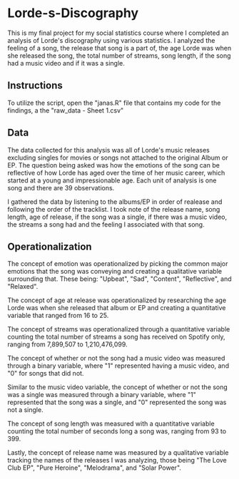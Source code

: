 # Lorde-s-Discography
This is my final project for my social statistics course where I completed an analysis of Lorde's discography using various statistics. I analyzed the feeling of a song, the release that song is a part of, the age Lorde was when she released the song, the total number of streams, song length, if the song had a music video and if it was a single.

## **Instructions**
To utilize the script, open the "janas.R" file that contains my code for the findings, a the "raw_data - Sheet 1.csv"


## **Data**
The data collected for this analysis was all of Lorde's music releases excluding singles for movies or songs not attached to the original Album or EP. The question being asked was how the emotions of the song can be reflective of how Lorde has aged over the time of her music career, which started at a young and impressionable age. Each unit of analysis is one song and there are 39 observations.

I gathered the data by listening to the albums/EP in order of realease and following the order of the tracklist. I took note of the release name, song length, age of release, if the song was a single, if there was a music video, the streams a song had and the feeling I associated with that song. 


## **Operationalization**
The concept of emotion was operationalized by picking the common major emotions that the song was conveying and creating a qualitative variable surrounding that. These being: "Upbeat", "Sad", "Content", "Reflective", and "Relaxed". 

The concept of age at release was operationalized by researching the age Lorde was when she released that album or EP and creating a quantitative variable that ranged from 16 to 25.

The concept of streams was operationalized through a quantitative variable counting the total number of streams a song has received on Spotify only, ranging from 7,899,507 to 1,210,476,099. 

The concept of whether or not the song had a music video was measured through a binary variable, where "1" represented having a music video, and "0" for songs that did not.

Similar to the music video variable, the concept of whether or not the song was a single was measured through a binary variable, where "1" represented that the song was a single, and "0" represented the song was not a single.

The concept of song length was measured with a quantitative variable counting the total number of seconds long a song was, ranging from 93 to 399.

Lastly, the concept of release name was measured by a qualitative variable tracking the names of the releases I was analyzing, those being "The Love Club EP", "Pure Heroine", "Melodrama", and "Solar Power".
